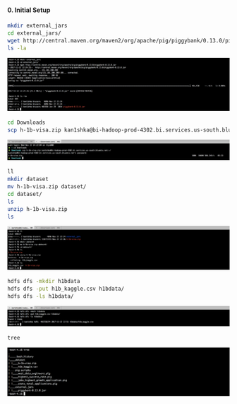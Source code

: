 #### 0. Initial Setup

```sh
mkdir external_jars
cd external_jars/
wget http://central.maven.org/maven2/org/apache/pig/piggybank/0.13.0/piggybank-0.13.0.jar
ls -la
```

![](images/0/1.png)

```sh
cd Downloads
scp h-1b-visa.zip kan1shka@bi-hadoop-prod-4302.bi.services.us-south.bluemix.net:~/
```

![](images/0/2.png)

```sh
ll
mkdir dataset
mv h-1b-visa.zip dataset/
cd dataset/
ls
unzip h-1b-visa.zip
ls
```

![](images/0/3.png)

```sh
hdfs dfs -mkdir h1bdata
hdfs dfs -put h1b_kaggle.csv h1bdata/
hdfs dfs -ls h1bdata/
```

![](images/0/4.png)

```sh
tree
```

![](images/0/5.png)